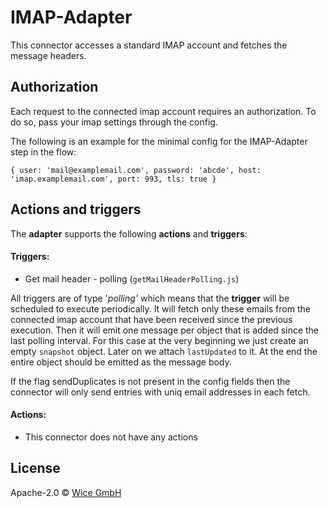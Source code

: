 # IMAP-Adapter

This connector accesses a standard IMAP account and fetches the message headers.

## Authorization
Each request to the connected imap account requires an authorization. To do so, pass your imap settings through the config.

The following is an example for the minimal config for the IMAP-Adapter step in the flow:

`{
  user: 'mail@examplemail.com',
  password: 'abcde',
  host: 'imap.examplemail.com',
  port: 993,
  tls: true
}`


## Actions and triggers
The **adapter** supports the following **actions** and **triggers**:

#### Triggers:
  - Get mail header - polling (```getMailHeaderPolling.js```)

  All triggers are of type '*polling'* which means that the **trigger** will be scheduled to execute periodically. It will fetch only these emails from the connected imap account that have been received since the previous execution. Then it will emit one message per object that is added since the last polling interval. For this case at the very beginning we just create an empty `snapshot` object. Later on we attach ``lastUpdated`` to it. At the end the entire object should be emitted as the message body.

  If the flag sendDuplicates is not present in the config fields then the connector will only send entries with uniq email addresses in each fetch.

#### Actions:
  - This connector does not have any actions


## License

Apache-2.0 © [Wice GmbH](https://wice.de/)
